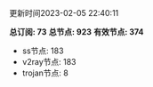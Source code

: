 更新时间2023-02-05 22:40:11

**总订阅: 73**
**总节点: 923**
**有效节点: 374**
- ss节点: 183
- v2ray节点: 183
- trojan节点: 8
